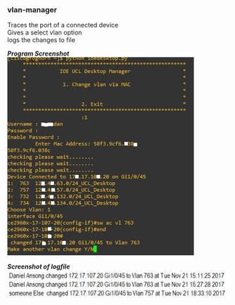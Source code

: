 ### vlan-manager
Traces the port of a connected device  
Gives a select vlan option  
logs the changes to file

***Program Screenshot***
![alt text](https://github.com/DanielKofi/vlan-manager/blob/master/screenshot.JPG)


***Screenshot of logfile***
![alt text](https://github.com/DanielKofi/vlan-manager/blob/master/logfile.JPG)
